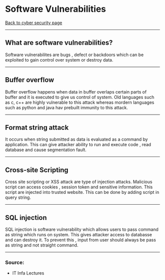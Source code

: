 # Software Vulnerabilities
[Back to cyber security page](../index.md)
- --
## What are software vulnerabilities?
Software vulnerabilites are bugs , defect or backdoors which can be exploited to gain control over system or destroy data.
- --
## Buffer overflow
Buffer overflow happens when data in buffer overlaps certain parts of buffer and it is executed to give us control of system. Old languages such as c, c++ are highly vulnerable to this attack whereas mordern languages such as python and java hav prebuilt immunity to this attack.
- --
## Format string attack
It occurs when string submitted as data is evaluated as a command by application. This can give attacker ability to run and execute code , read database and cause segmentation fault.
- --
## Cross-site Scripting 
Cross site scripting or XSS attack are type of injection attacks. Malicious script can access cookies , session token and sensitive information. This script are injected into trusted website. This can be done by adding script in query string.
- --
## SQL injection
SQL injection is software vulnerability which allows users to pass command as string which runs on system. This gives attacker access to databasse and can destroy it. To prevent this , input from user should always be pass as string and not straight command.
- --
### Source:
- IT Infa Lectures